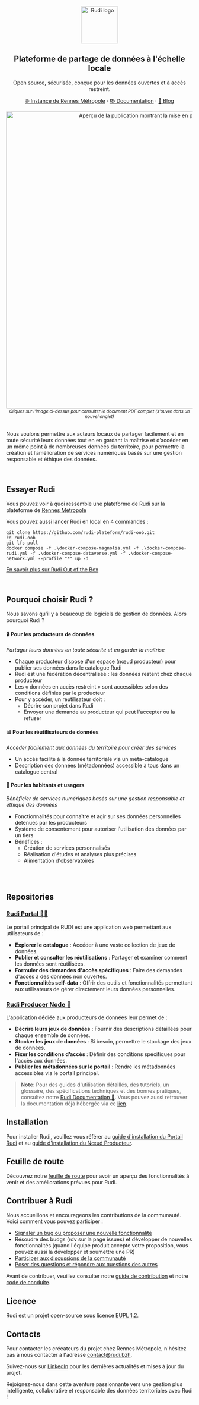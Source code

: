 <br>
<p align="center">
  <a href="https://rudi.rennesmetropole.fr/">
  <img src="https://blog.rudi.bzh/wp-content/uploads/2020/11/logo_bleu_orange.svg" width=100px alt="Rudi logo" />  </a>
</p>

<h2 align="center" >Plateforme de partage de données à l'échelle locale</h3>
<p align="center">Open source, sécurisée, conçue pour les données ouvertes et à accès restreint.</p>

<p align="center"><a href="https://rudi.rennesmetropole.fr/">🌐 Instance de Rennes Métropole</a> · <a href="doc.rudi.bzh">📚 Documentation</a> ·  <a href="https://blog.rudi.bzh/">📰 Blog</a><p>
<div align="center">
  <a href="https://indd.adobe.com/view/publication/a4f45cc2-760c-4cad-a6e8-139236ace5c0/n7s8/publication-web-resources/pdf/expo_rudi_web.pdf" 
     aria-label="Cliquez pour voir la publication complète en PDF"
     title="Publication PDF">
    <img 
      src="https://github.com/user-attachments/assets/7a967526-9fcb-4bf7-8ead-b1b5b7494d7b" 
      alt="Aperçu de la publication montrant la mise en page du document" 
      width="800"
    />
  </a>
</div>
<div align="center">
  <sub>
    <i>Cliquez sur l'image ci-dessus pour consulter le document PDF complet (s'ouvre dans un nouvel onglet)</i>
  </sub>
</div>

<br>


Nous voulons permettre aux acteurs locaux de partager facilement et en toute sécurité leurs données tout en en gardant la maîtrise et d’accéder en un même point à de nombreuses données du territoire, pour permettre la création et l’amélioration de services numériques basés sur une gestion responsable et éthique des données.

<br>


## Essayer Rudi 
Vous pouvez voir à quoi ressemble une plateforme de Rudi sur la plateforme de <a href="https://rudi.rennesmetropole.fr/">Rennes Métropole</a>

Vous pouvez aussi lancer Rudi en local en 4 commandes :

```
git clone https://github.com/rudi-plateform/rudi-oob.git
cd rudi-oob
git lfs pull
docker compose -f .\docker-compose-magnolia.yml -f .\docker-compose-rudi.yml -f .\docker-compose-dataverse.yml -f .\docker-compose-network.yml --profile "*" up -d
```

[En savoir plus sur Rudi Out of the Box](https://github.com/rudi-platform/rudi-out-of-the-box)

<br>

## Pourquoi choisir Rudi ?

Nous savons qu'il y a beaucoup de logiciels de gestion de données. Alors pourquoi Rudi ?

#### 🔒 Pour les producteurs de données
*Partager leurs données en toute sécurité et en garder la maîtrise*

- Chaque producteur dispose d'un espace (nœud producteur) pour publier ses données dans le catalogue Rudi
- Rudi est une fédération décentralisée : les données restent chez chaque producteur
- Les « données en accès restreint » sont accessibles selon des conditions définies par le producteur
- Pour y accéder, un réutilisateur doit :
  - Décrire son projet dans Rudi
  - Envoyer une demande au producteur qui peut l'accepter ou la refuser

#### 📊 Pour les réutilisateurs de données
*Accéder facilement aux données du territoire pour créer des services*

- Un accès facilité à la donnée territoriale via un méta-catalogue
- Description des données (métadonnées) accessible à tous dans un catalogue central

#### 🎨 Pour les habitants et usagers
*Bénéficier de services numériques basés sur une gestion responsable et éthique des données*

- Fonctionnalités pour connaître et agir sur ses données personnelles détenues par les producteurs
- Système de consentement pour autoriser l'utilisation des données par un tiers
- Bénéfices :
  - Création de services personnalisés
  - Réalisation d'études et analyses plus précises
  - Alimentation d'observatoires

<br>


<br>

## Repositories

### [Rudi Portal 🧑‍💻](https://github.com/Rudi-pages-WIP/Rudi-Portal)

Le portail principal de RUDI est une application web permettant aux utilisateurs de :

- **Explorer le catalogue** : Accéder à une vaste collection de jeux de données.
- **Publier et consulter les réutilisations** : Partager et examiner comment les données sont réutilisées.
- **Formuler des demandes d'accès spécifiques** : Faire des demandes d'accès à des données non ouvertes.
- **Fonctionnalités self-data** : Offrir des outils et fonctionnalités permettant aux utilisateurs de gérer directement leurs données personnelles.

### [Rudi Producer Node 🔨](https://github.com/Rudi-pages-WIP/Rudi-Producer-Node)

L'application dédiée aux producteurs de données leur permet de :

- **Décrire leurs jeux de données** : Fournir des descriptions détaillées pour chaque ensemble de données.
- **Stocker les jeux de données** : Si besoin, permettre le stockage des jeux de données.
- **Fixer les conditions d’accès** : Définir des conditions spécifiques pour l'accès aux données.
- **Publier les métadonnées sur le portail** : Rendre les métadonnées accessibles via le portail principal.

> **Note**: Pour des guides d'utilisation détaillés, des tutoriels, un glossaire, des spécifications techniques et des bonnes pratiques, consultez notre [Rudi Documentation 📑](https://github.com/Rudi-pages-WIP/Rudi-Documentation). Vous pouvez aussi retrouver la documentation déjà hébergée via ce [lien](https://doc.rudi.bzh).

## Installation

Pour installer Rudi, veuillez vous référer au [guide d'installation du Portail Rudi](https://github.com/Rudi-pages-WIP/Rudi-Portal/blob/main/INSTALL.md) et au [guide d'installation du Nœud Producteur](https://github.com/Rudi-pages-WIP/Rudi-Producer-Node/blob/main/INSTALL.md).

## Feuille de route

Découvrez notre [feuille de route](https://github.com/orgs/Rudi-pages-WIP/projects/1) pour avoir un aperçu des fonctionnalités à venir et des améliorations prévues pour Rudi.

## Contribuer à Rudi

Nous accueillons et encourageons les contributions de la communauté. Voici comment vous pouvez participer :

- [Signaler un bug ou proposer une nouvelle fonctionnalité](https://github.com/Rudi-pages-WIP/Rudi-Producer-Node/issues)
- Résoudre des budgs (rdv sur la page issues) et développer de nouvelles fonctionnalités (quand l'équipe produit accepte votre proposition, vous pouvez aussi la développer et soumettre une PR)
- [Participer aux discussions de la communauté](https://github.com/orgs/Rudi-pages-WIP/discussions)
- [Poser des questions et répondre aux questions des autres](https://github.com/orgs/Rudi-pages-WIP/discussions/categories/questions-et-r%C3%A9ponses)

Avant de contribuer, veuillez consulter notre [guide de contribution](CONTRIBUTING.md) et notre [code de conduite]([CODE_OF_CONDUCT.md](https://github.com/Rudi-pages-WIP/.github/blob/main/CODE_OF_CONDUCT.md)).

## Licence

Rudi est un projet open-source sous licence [EUPL 1.2](LICENCE.md).

## Contacts

Pour contacter les créeateurs du projet chez Rennes Métropole, n'hésitez pas à nous contacter à l'adresse [contact@rudi.bzh](mailto:contact@rudi.bzh).

Suivez-nous sur [LinkedIn](https://www.linkedin.com/company/portail-rudi/about/) pour les dernières actualités et mises à jour du projet.

Rejoignez-nous dans cette aventure passionnante vers une gestion plus intelligente, collaborative et responsable des données territoriales avec Rudi !

